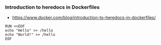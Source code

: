 ### Introduction to heredocs in Dockerfiles
- https://www.docker.com/blog/introduction-to-heredocs-in-dockerfiles/

```
RUN <<EOF
echo "Hello" >> /hello
echo "World!" >> /hello
EOF
```